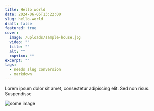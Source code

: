```yaml
---
title: Hello world
date: 2024-06-05T13:22:00
slug: hello-world
draft: false
featured: true
cover:
  image: /uploads/sample-house.jpg
  video: ""
  title: ""
  alt: ""
  caption: ""
excerpt: ""
tags:
  - needs slug conversion
  - markdown
---
```

Lorem ipsum dolor sit amet, consectetur adipiscing elit. Sed non risus.
Suspendisse

<!-- more -->

![some image](/uploads/cute-cat.jpg)
